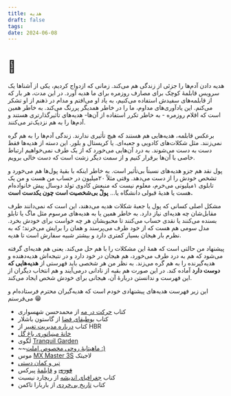 ```yaml
---
title: هدیه
draft: false
tags: 
date: 2024-06-08
---
```

# 🎁

هدیه دادن آدم‌ها را جزئی از زندگی هم می‌کند. زمانی که ازدواج کردیم، یکی از آشناها یک سرویس قابلمهٔ کوچک برای مصارف روزمره برای ما هدیه آورد. در این مدت، هر بار که از قابلمه‌های سفیدش استفاده می‌کنیم، به یاد او می‌افتم و مدام در ذهنم از او تشکر می‌کنم. این یادآوری‌های مداوم، ما را در خاطر همدیگر پررنگ می‌کند. به خاطر همین است که اقلام روزمره - به خاطر تکرر استفاده از آن‌ها- هدیه‌های تأثیرگذارتری هستند و آدم‌ها را به هم نزدیک‌تر می‌کنند.

برعکس قابلمه، هدیه‌هایی هم هستند که هیچ تأثیری ندارند. زندگی آدم‌ها را به هم گره نمی‌زنند. مثل شکلات‌های کادویی و جعبه‌ای. یا کریستال و بلور. این دسته از هدیه‌ها فقط دست به دست می‌شوند. به درد آن‌هایی می‌خورد که از یک طرف نمی‌خواهیم ارتباط خاصی با آن‌ها برقرار کنیم و از سمت دیگر زشت است که دست خالی برویم.

پول نقد هم جزو هدیه‌های نسبتاً بی‌تأثیر است. به خاطر اینکه با بقیهٔ پول‌ها هم می‌خورد و تشخص خودش را از دست می‌دهد.  وقتی مثلاً ۲۰میلیون در حساب من هست و من یک تابلوی ۱میلیونی می‌خرم، معلوم نیست که منبعش کادوی تولد دوسال پیش خانواده‌ام هست یا هدیهٔ قبولی دانشگاه یا… **پولْ بی‌شخصیت است چون یکدست است.**

مشکل اصلی کسانی که پول یا جعبهٔ شکلات هدیه می‌دهند، این است که نمی‌دانند طرف مقابل‌شان چه هدیه‌ای نیاز دارد. به خاطر همین یا به هدیه‌های مرسوم مثل ماگ یا تابلو بسنده می‌کنند یا نقدی حساب می‌کنند تا محبوبشان هر چه خواست برای خودش بخرد. مدل سومی هم هست که از خود طرف می‌پرسند و همان را برایش می‌خرند؛ که به نظرم بار هیجان بسیار کمتری دارد و بیشتر شبیه سفارش است تا هدیه.

پیشنهاد من حالتی است که همهٔ این مشکلات را با هم حل می‌کند. یعنی هم هدیه‌ای گرفته می‌شود که هم به درد طرف می‌خورد، هم هیجان در خود دارد و در نتیجه‌اش هدیه‌دهنده و هدیه‌گیرنده را به هم گره می‌زند. به نظر من هر شخصی باید فهرستی از **هدیه‌هایی که دوست دارد** آماده کند. در این صورت هم بقیه از نادانی درمی‌آیند و هم انتخاب دیگران از این فهرست و ندانستن دربارهٔ آن، هیجانی برای خودش شخص ایجاد می‌کند.

این زیر فهرست هدیه‌های پیشنهادی خودم است که هدیه‌گیران محترم فرستاده‌ام و می‌فرستم 😁

- کتاب [حرکت در مه](https://www.iranketab.ir/book/14585-move-on-in-the-fog) از محمدحسن شهسواری
- کتاب [بوطیقای فضا](https://www.iranketab.ir/book/38606-the-poetics-of-space) از گاستون باشلار
- کتاب [درباره مدیریت تغییر](https://www.iranketab.ir/book/9294-hbr-s-10-must-reads-on-change-management) از HBR
- [خانهٔ مینیاتوری باغ گل](https://www.robotimeonline.com/products/rolife-cathys-flower-house-diy-miniature-house-dg104)
- لگوی [Tranquil Garden](https://www.amazon.com/LEGO-Tranquil-Creative-Building-Meditation/dp/B0BSRGKTGB?ref_=pb_hm_dp_T1)
- ~~[ماهیتابهٔ روحی مخصوص املت :)](https://www.digikala.com/product/dkp-7400438/%D8%AA%D8%A7%D8%A8%D9%87-%D9%85%D8%AF%D9%84-%D8%B1%D9%88%D8%AD%DB%8C-%D8%B3%D8%A7%DB%8C%D8%B2-18/)
- موس [MX Master 3S](https://torob.com/p/c5b71895-4eb3-4862-b997-fd88ded06e31/%D9%85%D8%A7%D9%88%D8%B3-%D9%84%D8%A7%D8%AC%DB%8C%D8%AA%DA%A9-%D9%85%D8%AF%D9%84-mx-master-3s/) لاجیتک
- [تیر و کمان دستی](https://torob.com/p/b6437282-b7f4-4c74-9474-52a9936e6895/%D8%AA%DB%8C%D8%B1-%D9%88-%DA%A9%D9%85%D8%A7%D9%86-%D8%AF%D8%B3%D8%AA%DB%8C-%D9%85%D8%AF%D9%84-%D8%AD%D8%B1%D9%81%D9%87-%D8%A7%DB%8C/)
- ~~[قوری](https://archekala.ir/shop/%D9%82%D9%88%D8%B1%DB%8C-%D8%A8%D8%A7-%D9%88%D8%A7%D8%B1%D9%85%D8%B1-%D9%BE%DB%8C%D8%B1%DA%A9%D8%B3/)~~ و [قابلمهٔ](https://www.digikala.com/product/dkp-3881909/%D9%82%D8%A7%D8%A8%D9%84%D9%85%D9%87-%D9%85%D8%AF%D9%84-1300-%D8%B3%D8%A7%DB%8C%D8%B2-14/) پیرکس
- کتاب [جغرافیای اندیشه](http://elmipublications.com/product/joqrafiyayeandisheh/) از ریچارد نیسبت
- کتاب [تاریخ بی‌خردی](https://www.iranketab.ir/book/2198-the-march-of-folly-from-troy-to-vietnam) از باربارا تاکمن